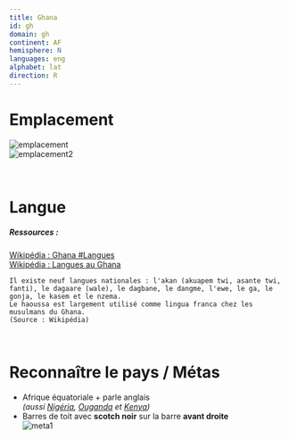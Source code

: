 ```yaml
---
title: Ghana
id: gh
domain: gh
continent: AF
hemisphere: N
languages: eng
alphabet: lat
direction: R
---
```


# Emplacement

![emplacement](https://upload.wikimedia.org/wikipedia/commons/thumb/3/30/Ghana_%28orthographic_projection%29.svg/300px-Ghana_%28orthographic_projection%29.svg.png)  
![emplacement2](https://upload.wikimedia.org/wikipedia/commons/9/9e/Ghana_carte.png)

<br/>

# Langue

##### Ressources :

[Wikipédia : Ghana #Langues](https://fr.wikipedia.org/wiki/Ghana#Langues)  
[Wikipédia : Langues au Ghana](https://fr.wikipedia.org/wiki/Langues_au_Ghana)  

```
Il existe neuf langues nationales : l'akan (akuapem twi, asante twi, fanti), le dagaare (wale), le dagbane, le dangme, l'ewe, le ga, le gonja, le kasem et le nzema.
Le haoussa est largement utilisé comme lingua franca chez les musulmans du Ghana.
(Source : Wikipédia)
```


<br/>

# Reconnaître le pays / Métas

- Afrique équatoriale + parle anglais  
  *(aussi [Nigéria](/flag/ng), [Ouganda](/flag/ug) et [Kenya](/flag/ke))*
- Barres de toit avec **scotch noir** sur la barre **avant droite**  
  ![meta1](/images/gh_geoguessr.png)
